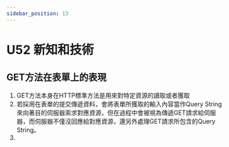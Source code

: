 ```yaml
---
sidebar_position: 13
---
```


# U52 新知和技術

## GET方法在表單上的表現
1. GET方法本身在HTTP標準方法是用來對特定資源的讀取或者獲取
2. 若採用在表單的提交傳遞資料，會將表單所獲取的輸入內容當作Query String來向著目的伺服器索求對應資源，但在過程中會被視為傳遞GET請求給伺服器，而伺服器不僅沒回應給對應資源，還另外處理GET請求所包含的Query String。
3. 
